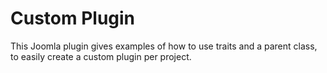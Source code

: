 Custom Plugin
=============

This Joomla plugin gives examples of how to use traits and a parent
class, to easily create a custom plugin per project.
